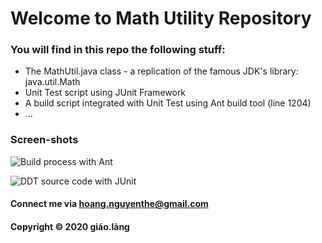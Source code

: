 # Welcome to Math Utility Repository

### You will find in this repo the following stuff:

* The MathUtil.java class - a replication of the famous JDK's library: java.util.Math
* Unit Test script  using JUnit Framework
* A build script integrated with Unit Test using Ant build tool (line 1204)
* ...

### Screen-shots

![Build process with Ant](https://github.com/doit-now/math-util-ant-se1609/blob/main/screenshot/build-process-with-ant.png) 

![DDT source code with JUnit](https://github.com/doit-now/math-util-ant-se1609/blob/main/screenshot/ddt-source-using-junit.png)

#### Connect me via hoang.nguyenthe@gmail.com

#### Copyright &#169; 2020 giáo.làng



  







